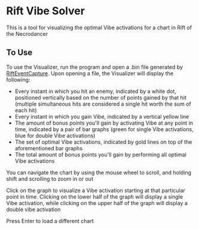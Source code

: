 # Rift Vibe Solver

This is a tool for visualizing the optimal Vibe activations for a chart in Rift of the Necrodancer

## To Use

To use the Visualizer, run the program and open a .bin file generated by [RiftEventCapture](https://github.com/DominicAglialoro/RiftEventCapture). Upon opening a file, the Visualizer will display the following:

* Every instant in which you hit an enemy, indicated by a white dot, positioned vertically based on the number of points gained by that hit (multiple simultaneous hits are considered a single hit worth the sum of each hit)
* Every instant in which you gain Vibe, indicated by a vertical yellow line
* The amount of bonus points you'll gain by activating Vibe at any point in time, indicated by a pair of bar graphs (green for single Vibe activations, blue for double Vibe activations)
* The set of optimal Vibe activations, indicated by gold lines on top of the aforementioned bar graphs
* The total amount of bonus points you'll gain by performing all optimal Vibe activations

You can navigate the chart by using the mouse wheel to scroll, and holding shift and scrolling to zoom in or out

Click on the graph to visualize a Vibe activation starting at that particular point in time. Clicking on the lower half of the graph will display a single Vibe activation, while clicking on the upper half of the graph will display a double vibe activation

Press Enter to load a different chart
